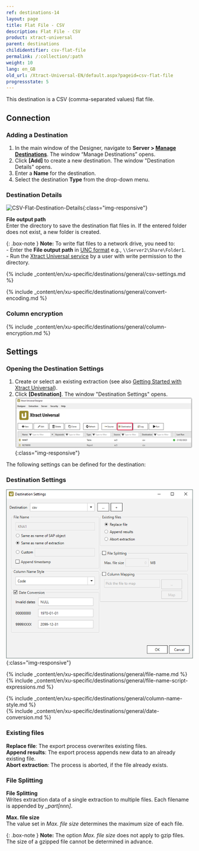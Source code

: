 ```yaml
---
ref: destinations-14
layout: page
title: Flat File - CSV
description: Flat File - CSV
product: xtract-universal
parent: destinations
childidentifier: csv-flat-file
permalink: /:collection/:path
weight: 10
lang: en_GB
old_url: /Xtract-Universal-EN/default.aspx?pageid=csv-flat-file
progressstate: 5
---
```


This destination is a CSV (comma-separated values) flat file. 


## Connection

### Adding a Destination

1. In the main window of the Designer, navigate to **Server > [Manage Destinations](./managing-destinations)**. The window “Manage Destinations” opens.
2. Click **[Add]** to create a new destination. The window "Destination Details" opens.
3. Enter a **Name** for the destination.
4. Select the destination **Type** from the drop-down menu.

### Destination Details
![CSV-Flat-Destination-Details](/img/content/xu/CSV-Flat-Destination-Details.png){:class="img-responsive"}

**File output path**<br>
Enter the directory to save the destination flat files in. If the entered folder does not exist, a new folder is created.


{: .box-note }
**Note:** To write flat files to a network drive, you need to: <br>
\- Enter the **File output path** in [UNC format](https://docs.microsoft.com/en-us/dotnet/standard/io/file-path-formats#unc-paths) e.g., `\\Server2\Share\Folder1`.<br>
\- Run the [Xtract Universal service](../advanced-techniques/service-account) by a user with write permission to the directory. 
 

{% include _content/en/xu-specific/destinations/general/csv-settings.md %}														 

{% include _content/en/xu-specific/destinations/general/convert-encoding.md %}	

### Column encryption
{% include _content/en/xu-specific/destinations/general/column-encryption.md %}


## Settings

### Opening the Destination Settings
1. Create or select an existing extraction (see also [Getting Started with Xtract Universal](../getting-started/define-a-table-extraction)).
2. Click **[Destination]**. The window "Destination Settings" opens.
![Destination-settings](/img/content/xu/xu_designer_destination.png){:class="img-responsive"}

The following settings can be defined for the destination:  

### Destination Settings

![XU_flatfile_csv_Destination](/img/content/XU_flatfile_csv_Destination.png){:class="img-responsive"}
      
{% include _content/en/xu-specific/destinations/general/file-name.md %}	 
{% include _content/en/xu-specific/destinations/general/file-name-script-expressions.md %}

{% include _content/en/xu-specific/destinations/general/column-name-style.md %}	  
{% include _content/en/xu-specific/destinations/general/date-conversion.md %}	  
 
### Existing files
**Replace file**: The export process overwrites existing files.<br>
**Append results**: The export process appends new data to an already existing file.<br>
**Abort extraction**: The process is aborted, if the file already exists.  

### File Splitting

**File Splitting**<br>
Writes extraction data of a single extraction to multiple files. 
Each filename is appended by *_part[nnn]*. 

**Max. file size** <br>
The value set in *Max. file size* determines the maximum size of each file. 

{: .box-note }
**Note:** The option *Max. file size* does not apply to gzip files. 
The size of a gzipped file cannot be determined in advance.
